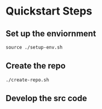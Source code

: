 # Quickstart Steps

## Set up the enviornment

```source ./setup-env.sh```


## Create the repo

```./create-repo.sh```

## Develop the src code




